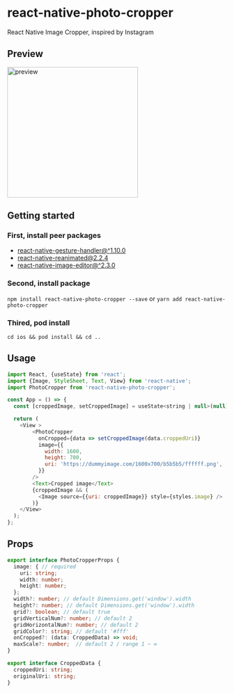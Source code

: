 # react-native-photo-cropper
React Native Image Cropper, inspired by Instagram
## Preview

<img src="https://github.com/thanhcuong1990/react-native-photo-cropper/blob/main/gifs/iphone.gif" alt="preview" width="300px" />

## Getting started
### First, install peer packages
- [react-native-gesture-handler@^1.10.0](https://docs.swmansion.com/react-native-gesture-handler/docs/1.10.3/)
- [react-native-reanimated@2.2.4](https://docs.swmansion.com/react-native-reanimated/docs/2.2.0/)
- [react-native-image-editor@^2.3.0](https://github.com/callstack/react-native-image-editor)
### Second, install package
`npm install react-native-photo-cropper --save`
or
`yarn add react-native-photo-cropper`

### Thired, pod install
`cd ios && pod install && cd ..`

## Usage
```javascript
import React, {useState} from 'react';
import {Image, StyleSheet, Text, View} from 'react-native';
import PhotoCropper from 'react-native-photo-cropper';

const App = () => {
  const [croppedImage, setCroppedImage] = useState<string | null>(null);

  return (
    <View >
        <PhotoCropper
          onCropped={data => setCroppedImage(data.croppedUri)}
          image={{
            width: 1600,
            height: 700,
            uri: 'https://dummyimage.com/1600x700/b5b5b5/ffffff.png',
          }}
        />
        <Text>Cropped image</Text>
        {croppedImage && (
          <Image source={{uri: croppedImage}} style={styles.image} />
        )}
    </View>
  );
};
```

## Props
```ts
export interface PhotoCropperProps {
  image: { // required
    uri: string;
    width: number;
    height: number;
  };
  width?: number; // default Dimensions.get('window').width
  height?: number; // default Dimensions.get('window').width
  grid?: boolean; // default true
  gridVerticalNum?: number; // default 2
  gridHorizontalNum?: number; // default 2
  gridColor?: string; // default '#fff'
  onCropped?: (data: CroppedData) => void;
  maxScale?: number;  // default 2 / range 1 ~ ∞
}

export interface CroppedData {
  croppedUri: string;
  originalUri: string;
}
```